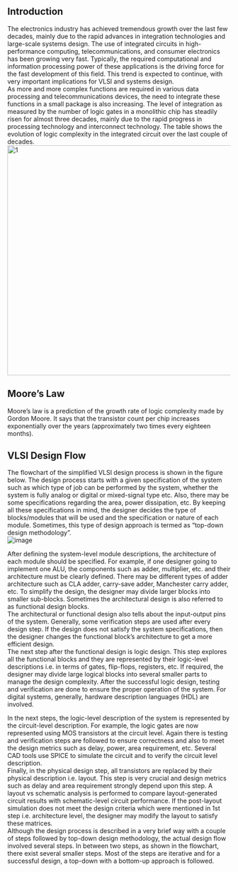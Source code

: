 ## Introduction ##
The electronics industry has achieved tremendous growth over the last few decades,
mainly due to the rapid advances in integration technologies 
and large-scale systems design. The use of integrated circuits 
in high-performance computing, telecommunications, and consumer 
electronics has been growing very fast. Typically, the required computational 
and information processing power of these applications is the driving force 
for the fast development of this field. This trend is expected to continue, 
with very important implications for VLSI and systems design.<br>
As more and more complex functions are required in various data processing and
telecommunications devices, the need to integrate these functions in a small package is also
increasing. The level of integration as measured by the number of logic gates in a
monolithic chip has steadily risen for almost three decades, mainly due to the rapid progress
in processing technology and interconnect technology. The table shows the evolution of logic
complexity in the integrated circuit over the last couple of decades.<br>
<img width="520" alt="1" src="https://github.com/charlie2951/vlsi/assets/90516512/5dbe4442-d5f9-4a93-8812-d762dbe9c26a">
<br>
## Moore’s Law ##
Moore’s law is a prediction of the growth rate of logic complexity made by Gordon Moore.
It says that the transistor count per chip increases exponentially over the years
(approximately two times every eighteen months).<br>
## VLSI Design Flow ##
The flowchart of the simplified VLSI design process is shown in the figure below. 
The design process starts with a given specification of the system such as which type of job can be
performed by the system, whether the system is fully analog or digital or mixed-signal type etc.
Also, there may be some specifications regarding the area, power dissipation, etc. By keeping all 
these specifications in mind, the designer decides the type of blocks/modules that will be used and
the specification or nature of each module. Sometimes, this type of design approach is termed as “top-down 
design methodology”.<br>
![image](https://github.com/charlie2951/vlsi/assets/90516512/caaafe85-102e-4fa7-be40-fb0c88a699c1)

After defining the system-level module descriptions, the architecture of each module should be specified.
For example, if one designer going to implement one ALU, the components such as adder, multiplier, etc. 
and their architecture must be clearly defined. There may be different types of adder architecture such 
as CLA adder, carry-save adder, Manchester carry adder, etc. To simplify the design, the designer may 
divide larger blocks into smaller sub-blocks. Sometimes the architectural design is also referred to as
functional design blocks.<br>
The architectural or functional design also tells about the input-output pins of the system. 
Generally, some verification steps are used after every design step. If the design does not satisfy
the system specifications, then the designer changes the functional block’s architecture to get a 
more efficient design.<br>
The next step after the functional design is logic design. This step explores all the functional blocks
and they are represented by their logic-level descriptions i.e. in terms of gates, flip-flops, 
registers, etc. If required, the designer may divide large logical blocks into several smaller parts 
to manage the design complexity. After the successful logic design, testing and verification are done 
to ensure the proper operation of the system. For digital systems, generally, hardware description
languages (HDL) are involved.<br>

In the next steps, the logic-level description of the system is represented by the circuit-level
description. For example, the logic gates are now represented using MOS transistors at the circuit level. 
Again there is testing and verification steps are followed to ensure correctness and also to meet the design metrics such as delay, power, area requirement, etc. Several CAD tools use SPICE to simulate the circuit and to verify the circuit level description.
<br>
Finally, in the physical design step, all transistors are replaced by their physical description i.e. 
layout. This step is very crucial and design metrics such as delay and area requirement strongly depend 
upon this step. A layout vs schematic analysis is performed to compare layout-generated circuit results
with schematic-level circuit performance. If the post-layout simulation does not meet the design criteria
which were mentioned in 1st step i.e. architecture level, the designer may modify the layout to satisfy 
these matrices.
<br>
Although the design process is described in a very brief way with a  couple of steps followed by top-down 
design methodology, the actual design flow involved several steps. In between two steps, as shown in the 
flowchart, there exist several smaller steps. Most of the steps are iterative and for a successful 
design, a top-down with a bottom-up approach is followed.

